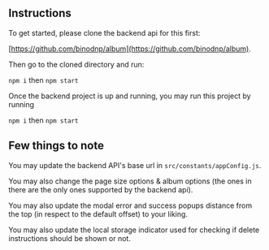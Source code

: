 ## Instructions

To get started, please clone the backend api for this first:

[https://github.com/binodnp/album](https://github.com/binodnp/album).

Then go to the cloned directory and run:

`npm i`
then
`npm start`

Once the backend project is up and running, you may run this project by running

`npm i`
then
`npm start`



## Few things to note

You may update the backend API's base url in `src/constants/appConfig.js`.

You may also change the page size options & album options (the ones in there are the only ones supported by the backend api).

You may also update the modal error and success popups distance from the top (in respect to the default offset) to your liking.

You may also update the local storage indicator used for checking if delete instructions should be shown or not.